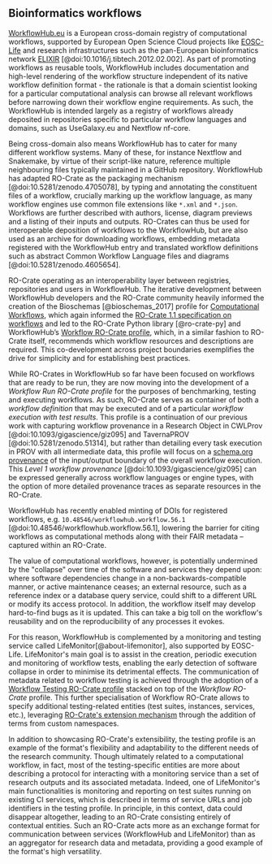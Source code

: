 
## Bioinformatics workflows

[WorkflowHub.eu](https://workflowhub.eu/) is a European cross-domain registry of computational workflows, supported by European Open Science Cloud projects like [EOSC-Life](https://www.eosc-life.eu/) and research infrastructures such as the pan-European bioinformatics network [ELIXIR](https://elixir-europe.org/) [@doi:10.1016/j.tibtech.2012.02.002]. As part of promoting workflows as reusable tools,  WorkflowHub includes documentation and high-level rendering of the workflow structure independent of its native workflow definition format - the rationale is that a domain scientist looking for a particular computational analysis can browse all relevant workflows before narrowing down their workflow engine requirements. As such, the WorkflowHub is intended largely as a registry of workflows already deposited in repositories specific to particular workflow languages and domains, such as UseGalaxy.eu and Nextflow nf-core. 

Being cross-domain also means WorkflowHub has to cater for many different workflow systems. Many of these, for instance Nextflow and Snakemake, by virtue of their script-like nature, reference multiple neighbouring files typically maintained in a GitHub repository. WorkflowHub has adapted RO-Crate as the packaging mechanism [@doi:10.5281/zenodo.4705078], by typing and annotating the constituent files of a workflow, crucially marking up the workflow language, as many workflow engines use common file extensions like `*.xml` and `*.json`. Workflows are further described with authors, license, diagram previews and a listing of their inputs and outputs. RO-Crates can thus be used for interoperable deposition of workflows to the WorkflowHub, but are also used as an archive for downloading workflows, embedding metadata registered with the WorkflowHub entry and translated workflow definitions such as abstract Common Workflow Language files and diagrams [@doi:10.5281/zenodo.4605654]. 

RO-Crate operating as an interoperability layer between registries, repositories and users in WorkflowHub. The iterative development between WorkflowHub developers and the RO-Crate community heavily informed the creation of the Bioschemas [@bioschemas_2017] profile for [Computational Workflows](https://bioschemas.org/profiles/ComputationalWorkflow/1.0-RELEASE/), which again informed the [RO-Crate 1.1 specification on workflows](https://www.researchobject.org/ro-crate/1.1/workflows.html) and led to the RO-Crate Python library [@ro-crate-py] and WorkflowHub’s [Workflow RO-Crate profile](https://about.workflowhub.eu/Workflow-RO-Crate/), which, in a similar fashion to RO-Crate itself, recommends which workflow resources and descriptions are required. This co-development across project boundaries exemplifies the drive for simplicity and for establishing best practices.

While RO-Crates in WorkflowHub so far have been focused on workflows that are ready to be run, they are now moving into the development of a _Workflow Run RO-Crate profile_ for the purposes of benchmarking, testing and executing workflows. As such, RO-Crate serves as container of both a _workflow definition_ that may be executed and of a particular _workflow execution with test results_. This profile is a continuation of our previous work with capturing workflow provenance in a Research Object in CWLProv [@doi:10.1093/gigascience/giz095] and TavernaPROV [@doi:10.5281/zenodo.51314], but rather than detailing every task execution in PROV with all intermediate data, this profile will focus on a [schema.org provenance](https://www.researchobject.org/ro-crate/1.1/provenance.html#software-used-to-create-files) of the input/output boundary of the overall workflow execution. This _Level 1 workflow provenance_ [@doi:10.1093/gigascience/giz095] can be expressed generally across workflow languages or engine types, with the option of more detailed provenance traces as separate resources in the RO-Crate. 

WorkflowHub has recently enabled minting of DOIs for registered workflows, e.g. `10.48546/workflowhub.workflow.56.1` [@doi:10.48546/workflowhub.workflow.56.1], lowering the barrier for citing workflows as computational methods along with their FAIR metadata – captured within an RO-Crate.

The value of computational workflows, however, is potentially undermined by the "collapse" over time of the software and services they depend upon: where software dependencies change in a non-backwards-compatible manner, or active maintenance ceases; an external resource, such as a reference index or a database query service, could shift to a different URL or modify its access protocol. In addition, the workflow itself may develop hard-to-find bugs as it is updated. This can take a big toll on the workflow's reusability and on the reproducibility of any processes it evokes.

For this reason, WorkflowHub is complemented by a monitoring and testing service called LifeMonitor[@about-lifemonitor], also supported by EOSC-Life. LifeMonitor's main goal is to assist in the creation, periodic execution and monitoring of workflow tests, enabling the early detection of software collapse in order to minimise its detrimental effects. The communication of metadata related to workflow testing is achieved through the adoption of a [Workflow Testing RO-Crate profile](https://crs4.github.io/life_monitor/workflow_testing_ro_crate) stacked on top of the _Workflow RO-Crate_ profile. This further specialisation of Workflow RO-Crate allows to specify additional testing-related entities (test suites, instances, services, etc.), leveraging [RO-Crate's extension mechanism](https://www.researchobject.org/ro-crate/1.1/appendix/jsonld.html#extending-ro-crate) through the addition of terms from custom namespaces.

In addition to showcasing RO-Crate's extensibility, the testing profile is an example of the format's flexibility and adaptability to the different needs of the research community. Though ultimately related to a computational workflow, in fact, most of the testing-specific entities are more about describing a protocol for interacting with a monitoring service than a set of research outputs and its associated metadata. Indeed, one of LifeMonitor's main functionalities is monitoring and reporting on test suites running on existing CI services, which is described in terms of service URLs and job identifiers in the testing profile. In principle, in this context, data could disappear altogether, leading to an RO-Crate consisting entirely of contextual entities. Such an RO-Crate acts more as an exchange format for communication between services (WorkflowHub and LifeMonitor) than as an aggregator for research data and metadata, providing a good example of the format's high versatility.
